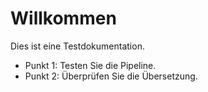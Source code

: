# Willkommen
Dies ist eine Testdokumentation.
- Punkt 1: Testen Sie die Pipeline.
- Punkt 2: Überprüfen Sie die Übersetzung.